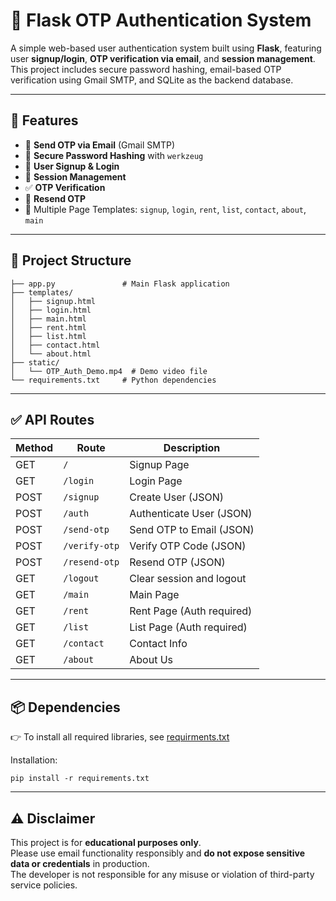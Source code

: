 # 🔐 Flask OTP Authentication System

A simple web-based user authentication system built using **Flask**, featuring user **signup/login**, **OTP verification via email**, and **session management**. This project includes secure password hashing, email-based OTP verification using Gmail SMTP, and SQLite as the backend database.

---

## 🚀 Features

- 📨 **Send OTP via Email** (Gmail SMTP)
- 🔐 **Secure Password Hashing** with `werkzeug`
- 🧾 **User Signup & Login**
- 🧠 **Session Management**
- ✅ **OTP Verification**
- 🔁 **Resend OTP**
- 📄 Multiple Page Templates: `signup`, `login`, `rent`, `list`, `contact`, `about`, `main`

---

## 📁 Project Structure

```
├── app.py               # Main Flask application
├── templates/
│   ├── signup.html
│   ├── login.html
│   ├── main.html
│   ├── rent.html
│   ├── list.html
│   ├── contact.html
│   └── about.html
├── static/
│   └── OTP_Auth_Demo.mp4  # Demo video file    
└── requirements.txt     # Python dependencies

```




---

## ✅ API Routes

| Method | Route         | Description                    |
|--------|---------------|--------------------------------|
| GET    | `/`           | Signup Page                    |
| GET    | `/login`      | Login Page                     |
| POST   | `/signup`     | Create User (JSON)             |
| POST   | `/auth`       | Authenticate User (JSON)       |
| POST   | `/send-otp`   | Send OTP to Email (JSON)       |
| POST   | `/verify-otp` | Verify OTP Code (JSON)         |
| POST   | `/resend-otp` | Resend OTP (JSON)              |
| GET    | `/logout`     | Clear session and logout       |
| GET    | `/main`       | Main Page                      |
| GET    | `/rent`       | Rent Page (Auth required)      |
| GET    | `/list`       | List Page (Auth required)      |
| GET    | `/contact`    | Contact Info                   |
| GET    | `/about`      | About Us                       |


---

## 📦 Dependencies
👉 To install all required libraries, see [requirments.txt](requirments.txt)

Installation:

```
pip install -r requirements.txt
```

---


## ⚠️ Disclaimer

This project is for **educational purposes only**.  
Please use email functionality responsibly and **do not expose sensitive data or credentials** in production.  
The developer is not responsible for any misuse or violation of third-party service policies.






